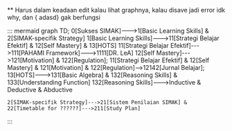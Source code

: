  ** Harus dalam keadaan edit kalau lihat graphnya, kalau disave jadi error idk why, dan { adasd} gak berfungsi

::: mermaid
graph TD;
    0[Sukses SIMAK]--->1[Basic Learning Skills] & 2[SIMAK-specifik Strategy]
    1[Basic Learning Skills]--->11[Strategi Belajar Efektif] & 12[Self Mastery] & 13[HOTS]
    11[Strategi Belajar Efektif]--->111[PAHAMI Framework]--->1111[DR. LeA]
    12[Self Mastery]--->121[Motivation] & 122[Regulation];
    11[Strategi Belajar Efektif] & 12[Self Mastery] & 121[Motivation] & 122[Regulation]-->12142[Jurnal Belajar]; 
    13[HOTS]--->131[Basic Algebra] & 132[Reasoning Skills] & 133[Understanding Function]
    132[Reasoning Skills]--->Inductive & Deductive & Abductive 

    2[SIMAK-specifik Strategy]--->21[Sistem Penilaian SIMAK] & 22[Timetable for ??????]--->211[Study Plan]


:::